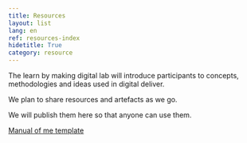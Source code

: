 ```yaml
---
title: Resources
layout: list
lang: en
ref: resources-index
hidetitle: True
category: resource
---
```


The learn by making digital lab will introduce participants to concepts, methodologies and ideas used in digital deliver.

We plan to share resources and artefacts as we go.

We will publish them here so that anyone can use them.

[Manual of me template](/en/resource/learn-by-making-manual-of-me.png)
